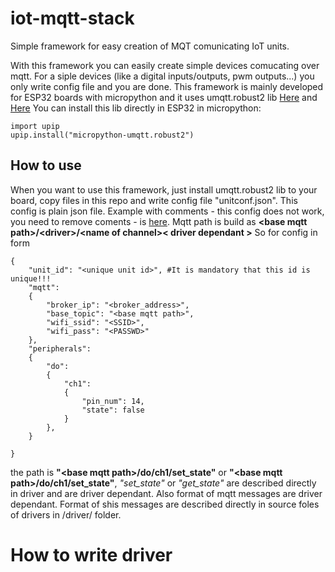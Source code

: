 # iot-mqtt-stack
Simple framework for easy creation of MQT comunicating IoT units.

With this framework you can easily create simple devices comucating over mqtt. For a siple devices (like a digital inputs/outputs, pwm outputs...) you only write config file and you are done.
This framework is mainly developed for ESP32 boards with micropython and it uses umqtt.robust2 lib [Here](https://github.com/fizista/micropython-umqtt.robust2) and [Here](https://pypi.org/project/micropython-umqtt.robust2/)
You can install this lib directly in ESP32 in micropython:

    import upip
    upip.install("micropython-umqtt.robust2")

## How to use
When you want to use this framework, just install umqtt.robust2 lib to your board, copy files in this repo and write config file "unitconf.json". This config is plain json file. Example with comments - this config does not work, you need to remove coments - is [here](https://github.com/Selmacas/iot-mqtt-stack/blob/master/unitconf_comented_example.json). Mqtt path is build as __\<base mqtt path\>/\<driver\>/\<name of channel\>\< driver dependant \>__
So for config in form


    {
        "unit_id": "<unique unit id>", #It is mandatory that this id is unique!!!
        "mqtt":
        {
            "broker_ip": "<broker_address>",
            "base_topic": "<base mqtt path>",
            "wifi_ssid": "<SSID>",
            "wifi_pass": "<PASSWD>"
        },
        "peripherals":
        {
            "do":
            {
                "ch1":
                {
                    "pin_num": 14,
                    "state": false
                }
            },
        }

    }

the path is __"\<base mqtt path\>/do/ch1/set\_state"__ or  __"\<base mqtt path\>/do/ch1/set\_state"__, _"set_state"_ or _"get_state"_ are described directly in driver and are driver dependant. Also format of mqtt messages are driver dependant. Format of shis messages are described directly in source foles of drivers in /driver/ folder.

# How to write driver

